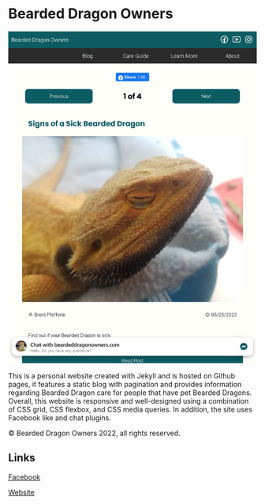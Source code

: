 # Bearded Dragon Owners

![bdo](assets/img/readme-preview.png)

This is a personal website created with Jekyll and is hosted on Github pages, it features a static blog 
with pagination and provides information regarding Bearded Dragon care for people that have 
pet Bearded Dragons. Overall, this website is responsive and well-designed using a combination 
of CSS grid, CSS flexbox, and CSS media queries. In addition, the site uses Facebook like and chat plugins.

&copy; Bearded Dragon Owners 2022, all rights reserved.

## Links

[Facebook](https://www.facebook.com/BeardedDragonOwners)

[Website](https://beardeddragonowners.com/)

